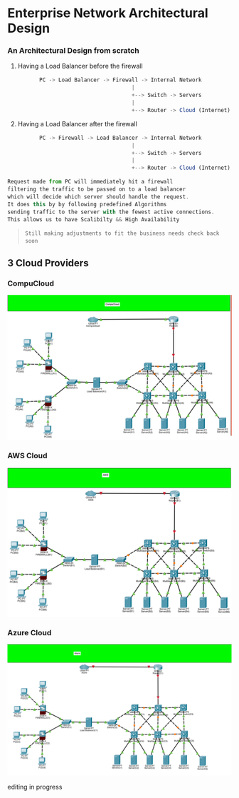 # Enterprise Network Architectural Design


### An Architectural Design from scratch

1. Having a Load Balancer before the firewall

```js
          PC -> Load Balancer -> Firewall -> Internal Network
                                       |
                                       +--> Switch -> Servers
                                       |
                                       +--> Router -> Cloud (Internet)

```

2. Having a Load Balancer after the firewall

```js
          PC -> Firewall -> Load Balancer -> Internal Network
                                       |
                                       +--> Switch -> Servers
                                       |
                                       +--> Router -> Cloud (Internet)
```
```js
Request made from PC will immediately hit a firewall 
filtering the traffic to be passed on to a load balancer 
which will decide which server should handle the request. 
It does this by by following predefined Algorithms 
sending traffic to the server with the fewest active connections. 
This allows us to have Scalibilty && High Availability
```

> `Still making adjustments to fit the business needs check back soon`

## 3 Cloud Providers

### CompuCloud

![Screenshot](CompuCloud.png)


### AWS Cloud

![Screenshot](AWS.png)
### Azure Cloud

![Screenshot](Azure.png)

editing in progress
